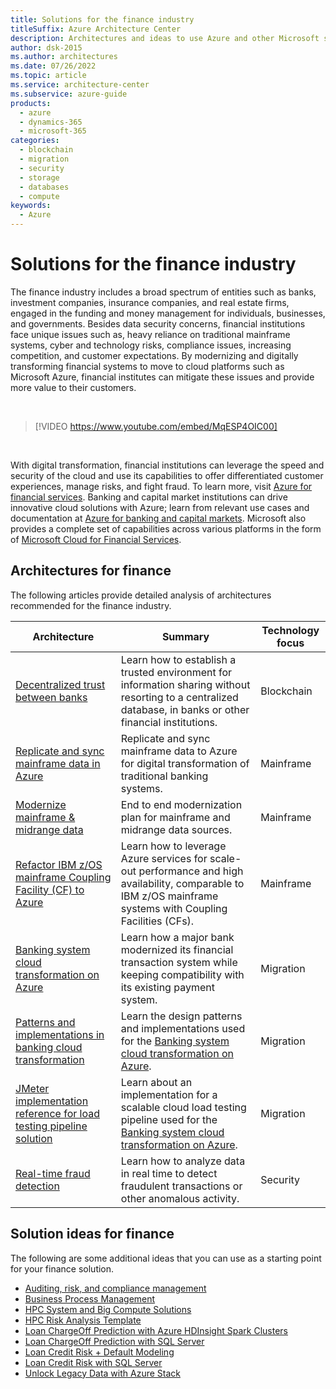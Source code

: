 ```yaml
---
title: Solutions for the finance industry
titleSuffix: Azure Architecture Center
description: Architectures and ideas to use Azure and other Microsoft services for building efficient and reliable finance solutions.
author: dsk-2015
ms.author: architectures
ms.date: 07/26/2022
ms.topic: article
ms.service: architecture-center
ms.subservice: azure-guide
products:
  - azure
  - dynamics-365
  - microsoft-365
categories:
  - blockchain
  - migration
  - security
  - storage
  - databases
  - compute
keywords:
  - Azure
---
```


# Solutions for the finance industry

The finance industry includes a broad spectrum of entities such as banks, investment companies, insurance companies, and real estate firms, engaged in the funding and money management for individuals, businesses, and governments. Besides data security concerns, financial institutions face unique issues such as, heavy reliance on traditional mainframe systems, cyber and technology risks, compliance issues, increasing competition, and customer expectations. By modernizing and digitally transforming financial systems to move to cloud platforms such as Microsoft Azure, financial institutes can mitigate these issues and provide more value to their customers.

<br>

<!-- markdownlint-disable MD034 -->

> [!VIDEO https://www.youtube.com/embed/MqESP4OIC00]

<!-- markdownlint-enable MD034 -->

<br>

With digital transformation, financial institutions can leverage the speed and security of the cloud and use its capabilities to offer differentiated customer experiences, manage risks, and fight fraud. To learn more, visit [Azure for financial services](https://azure.microsoft.com/industries/financial/). Banking and capital market institutions can drive innovative cloud solutions with Azure; learn from relevant use cases and documentation at [Azure for banking and capital markets](https://azure.microsoft.com/industries/financial/banking/). Microsoft also provides a complete set of capabilities across various platforms in the form of [Microsoft Cloud for Financial Services](https://www.microsoft.com/industry/financial-services/microsoft-cloud-for-financial-services).

## Architectures for finance

The following articles provide detailed analysis of architectures recommended for the finance industry.

| Architecture | Summary | Technology focus |
| ------- | ------- | ------- |
| [Decentralized trust between banks](../example-scenario/apps/decentralized-trust.yml) | Learn how to establish a trusted environment for information sharing without resorting to a centralized database, in banks or other financial institutions. | Blockchain |
| [Replicate and sync mainframe data in Azure](../reference-architectures/migration/sync-mainframe-data-with-azure.yml) | Replicate and sync mainframe data to Azure for digital transformation of traditional banking systems. | Mainframe |
| [Modernize mainframe & midrange data](../reference-architectures/migration/modernize-mainframe-data-to-azure.yml) | End to end modernization plan for mainframe and midrange data sources. | Mainframe |
| [Refactor IBM z/OS mainframe Coupling Facility (CF) to Azure](../reference-architectures/zos/refactor-zos-coupling-facility.yml) | Learn how to leverage Azure services for scale-out performance and high availability, comparable to IBM z/OS mainframe systems with Coupling Facilities (CFs). | Mainframe |
| [Banking system cloud transformation on Azure](../example-scenario/banking/banking-system-cloud-transformation.yml) | Learn how a major bank modernized its financial transaction system while keeping compatibility with its existing payment system. | Migration |
| [Patterns and implementations in banking cloud transformation](../example-scenario/banking/patterns-and-implementations.yml) | Learn the design patterns and implementations used for the [Banking system cloud transformation on Azure](../example-scenario/banking/banking-system-cloud-transformation.yml). | Migration |
| [JMeter implementation reference for load testing pipeline solution](../example-scenario/banking/jmeter-load-testing-pipeline-implementation-reference.yml) | Learn about an implementation for a scalable cloud load testing pipeline used for the [Banking system cloud transformation on Azure](../example-scenario/banking/banking-system-cloud-transformation.yml). | Migration |
| [Real-time fraud detection](../example-scenario/data/fraud-detection.yml) | Learn how to analyze data in real time to detect fraudulent transactions or other anomalous activity. | Security |

## Solution ideas for finance

The following are some additional ideas that you can use as a starting point for your finance solution.

- [Auditing, risk, and compliance management](../solution-ideas/articles/auditing-and-risk-compliance.yml)
- [Business Process Management](../solution-ideas/articles/business-process-management.yml)
- [HPC System and Big Compute Solutions](../solution-ideas/articles/big-compute-with-azure-batch.yml)
- [HPC Risk Analysis Template](../solution-ideas/articles/hpc-risk-analysis.yml)
- [Loan ChargeOff Prediction with Azure HDInsight Spark Clusters](../solution-ideas/articles/loan-chargeoff-prediction-with-azure-hdinsight-spark-clusters.yml)
- [Loan ChargeOff Prediction with SQL Server](../solution-ideas/articles/loan-chargeoff-prediction-with-sql-server.yml)
- [Loan Credit Risk + Default Modeling](../solution-ideas/articles/loan-credit-risk-analyzer-and-default-modeling.yml)
- [Loan Credit Risk with SQL Server](../solution-ideas/articles/loan-credit-risk-with-sql-server.yml)
- [Unlock Legacy Data with Azure Stack](../solution-ideas/articles/unlock-legacy-data.yml)
